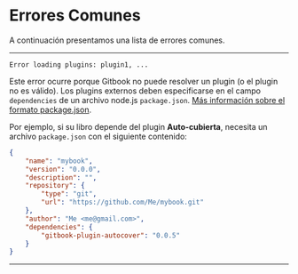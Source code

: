 # Errores Comunes

A continuación presentamos una lista de errores comunes.

---------

```
Error loading plugins: plugin1, ...
```

Este error ocurre porque Gitbook no puede resolver un plugin (o el plugin no es válido).
Los plugins externos deben especificarse en el campo `dependencies` de un archivo node.js `package.json`. [Más información sobre el formato package.json](https://www.npmjs.org/doc/json.html).

Por ejemplo, si su libro depende del plugin **Auto-cubierta**, necesita un archivo `package.json` con el siguiente contenido:


```json
{
    "name": "mybook",
    "version": "0.0.0",
    "description": "",
    "repository": {
        "type": "git",
        "url": "https://github.com/Me/mybook.git"
    },
    "author": "Me <me@gmail.com>",
    "dependencies": {
        "gitbook-plugin-autocover": "0.0.5"
    }
}
```

---------




